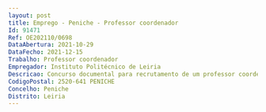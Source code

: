 ```yaml
--- 
layout: post
title: Emprego - Peniche - Professor coordenador
Id: 91471
Ref: OE202110/0698
DataAbertura: 2021-10-29
DataFecho: 2021-12-15
Trabalho: Professor coordenador
Empregador: Instituto Politécnico de Leiria
Descricao: Concurso documental para recrutamento de um professor coordenador na área disciplinar de Turismo   Turismo e Desenvolvimento Sustentável, da Escola Superior de Turismo e Tecnologia do Mar, do Politécnico de Leiria.
CodigoPostal: 2520-641 PENICHE
Concelho: Peniche
Distrito: Leiria
--- 
```

